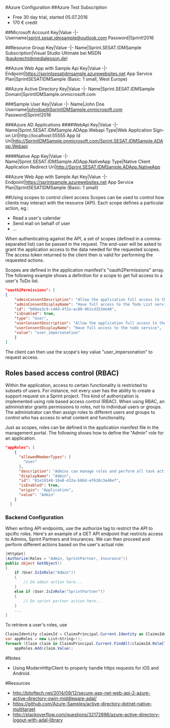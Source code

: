 #Azure Configuration
##Azure Test Subscription
- Free 30 day trial, started 05.07.2016
- 170 € credit

##Microsoft Account
Key|Value
-|-
Username|sprint.sesat.idmsample@outlook.com
Password|Sprint!2016

##Resource Group
Key|Value
-|-
Name|Sprint.SESAT.IDMSample
Subscription|Visual Studio Ultimate bei MSDN (bauknecht@medialesson.de)

##Azure Web App with Sample Api
Key|Value
-|-
Endpoint|https://sprintsesatidmsample.azurewebsites.net
App Service Plan|SprintSESATIDMSample (Basic: 1 small, West Europe)

##Azure Active Directory
Key|Value
-|-
Name|Sprint.SESAT.IDMSample
Domain|SprintIDMSample.onmicrosoft.com

###Sample User
Key|Value
-|-
Name|John Doe
Username|johndoe@SprintIDMSample.onmicrosoft.com
Password|Sprint!2016

###Azure AD Applications
####WebApi
Key|Value
-|-
Name|Sprint.SESAT.IDMSample.ADApp.Webapi
Type|Web Application
Sign-on Url|http://localhost:55555
App Id Uri|http://SprintIDMSample.onmicrosoft.com/Sprint.SESAT.IDMSample.ADApp.Webapi

####Native App
Key|Value
-|-
Name|Sprint.SESAT.IDMSample.ADApp.NativeApp
Type|Native Client Application
Redirect Uri|http://Sprint.SESAT.IDMSample.ADApp.NativeApp

##Azure Web App with Sample Api
Key|Value
-|-
Endpoint|https://sprintsample.azurewebsites.net
App Service Plan|SprintSESATIDMSample (Basic: 1 small)

##Using scopes to control client access
Scopes can be used to control how clients may interact with the resource (API). Each scope defines
a particular action, eg.:
- Read a user's calendar
- Send mail on behalf of user
- ...

When authenticating against the API, a set of scopes (defined in a comma-separated list) can be passed
in the request. The end-user will be asked to grant the application access to the data needed for the 
requested scopes. The access token returned to the client then is valid for performing the requested actions.

Scopes are defined in the application manifest's "oauth2Permissions" array. The following example shows a definition
for a scope to get full access to a user's ToDo list.

```json
"oauth2Permissions": [
{
    "adminConsentDescription": "Allow the application full access to the Todo List service on behalf of the signed-in   user",
    "adminConsentDisplayName": "Have full access to the Todo List service",
    "id": "b69ee3c9-c40d-4f2a-ac80-961cd1534e40",
    "isEnabled": true,
    "type": "User",
    "userConsentDescription": "Allow the application full access to the todo service on your behalf",
    "userConsentDisplayName": "Have full access to the todo service",
    "value": "user_impersonation"
    }
]
```
The client can then use the scope's key value "user_impersonation" to request access.

## Roles based access control (RBAC)
Within the application, access to certain functionality is restricted to subsets of users. For instance, not every user has the ability to create a support request on a Sprint project.
This kind of authorization is implemented using role based access control (RBAC). When using RBAC, an administrator grants permissions to roles, not to individual users or groups. 
The administrator can then assign roles to different users and groups to control who has access to what content and functionality.

Just as scopes, roles can be defined in the application manifest file in the management portal. The following shows how to define the "Admin" role for an application.

```json
"appRoles": [
    {
      "allowedMemberTypes": [
        "User"
      ],
      "description": "Admins can manage roles and perform all task actions.",
      "displayName": "Admin",
      "id": "81e10148-16a8-432a-b86d-ef620c3e48ef",
      "isEnabled": true,
      "origin": "Application",
      "value": "Admin"
    }
  ]
  ```

### Backend Configuration
When writing API endpoints, use the authorize tag to restrict the API to spcific roles. Here's an example of a GET API endpoint that restricts
access to Admins, Sprint Partners and Insurances. We can then proceed and perform different actions based on the user's actual role:
```c#
[HttpGet]
[Authorize(Roles = "Admin, SprintPartner, Insurance")]
public object GetObject()
{
    if (User.IsInRole("Admin"))
    {
        // Do admin action here...
    }
    else if (User.IsInRole("SprintPartner"))
    {
        // Do sprint partner action here...
    }
    ...
}
```

To retrieve a user's roles, use
```c# 
ClaimsIdentity claimsId = ClaimsPrincipal.Current.Identity as ClaimsIdentity;
var appRoles = new List<String>();
foreach (Claim claim in ClaimsPrincipal.Current.FindAll(claimsId.RoleClaimType))
    appRoles.Add(claim.Value);
```


#Notes
- Using ModernHttpClient to properly handle https requests for iOS and Android.

#Resources
- http://bitoftech.net/2014/09/12/secure-asp-net-web-api-2-azure-active-directory-owin-middleware-adal/
- https://github.com/Azure-Samples/active-directory-dotnet-native-multitarget
- http://stackoverflow.com/questions/32172898/azure-active-directory-logout-with-adal-library
